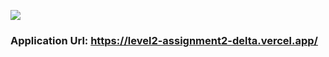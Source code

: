 ![](https://i.ibb.co/wS4LFFC/Assignement-Cover.png)
### Application Url: https://level2-assignment2-delta.vercel.app/
